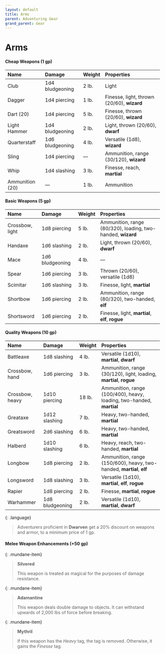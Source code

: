 ```yaml
---
layout: default
title: Arms
parent: Adventuring Gear
grand_parent: Gear
---
```


# Arms


#### Cheap Weapons (1 gp)

| Name            | Damage          | Weight | Properties                                 |
| :-------------- | :-------------- | :----- | :----------------------------------------- |
| Club            | 1d4 bludgeoning | 2 lb.  | Light                                      |
| Dagger          | 1d4 piercing    | 1 lb.  | Finesse, light, thrown (20/60), **wizard** |
| Dart (20)       | 1d4 piercing    | 5 lb.  | Finesse, thrown (20/60), **wizard**        |
| Light Hammer    | 1d4 bludgeoning | 2 lb.  | Light, thrown (20/60), **dwarf**           |
| Quarterstaff    | 1d6 bludgeoning | 4 lb.  | Versatile (1d8), **wizard**                |
| Sling           | 1d4 piercing    | —      | Ammunition, range (30/120), **wizard**     |
| Whip            | 1d4 slashing    | 3 lb.  | Finesse, reach, **martial**                |
| Ammunition (20) | —               | 1 lb.  | Ammunition                                 |


#### Basic Weapons (5 gp)

| Name            | Damage          | Weight | Properties                                                  |
| :-------------- | :-------------- | :----- | :---------------------------------------------------------- |
| Crossbow, light | 1d8 piercing    | 5 lb.  | Ammunition, range (80/320), loading, two-handed, **wizard** |
| Handaxe         | 1d6 slashing    | 2 lb.  | Light, thrown (20/60), **dwarf**                            |
| Mace            | 1d6 bludgeoning | 4 lb.  | —                                                           |
| Spear           | 1d6 piercing    | 3 lb.  | Thrown (20/60), versatile (1d8)                             |
| Scimitar        | 1d6 slashing    | 3 lb.  | Finesse, light, **martial**                                 |
| Shortbow        | 1d6 piercing    | 2 lb.  | Ammunition, range (80/320), two-handed, **elf**             |
| Shortsword      | 1d6 piercing    | 2 lb.  | Finesse, light, **martial**, **elf**, **rogue**             |


#### Quality Weapons (10 gp)

| Name            | Damage          | Weight | Properties                                                           |
| :-------------- | :-------------- | :----- | :------------------------------------------------------------------- |
| Battleaxe       | 1d8 slashing    | 4 lb.  | Versatile (1d10), **martial**, **dwarf**                             |
| Crossbow, hand  | 1d6 piercing    | 3 lb.  | Ammunition, range (30/120), light, loading, **martial**, **rogue**   |
| Crossbow, heavy | 1d10 piercing   | 18 lb. | Ammunition, range (100/400), heavy, loading, two-handed, **martial** |
| Greataxe        | 1d12 slashing   | 7 lb.  | Heavy, two-handed, **martial**                                       |
| Greatsword      | 2d6 slashing    | 6 lb.  | Heavy, two-handed, **martial**                                       |
| Halberd         | 1d10 slashing   | 6 lb.  | Heavy, reach, two-handed, **martial**                                |
| Longbow         | 1d8 piercing    | 2 lb.  | Ammunition, range (150/600), heavy, two-handed, **martial**, **elf** |
| Longsword       | 1d8 slashing    | 3 lb.  | Versatile (1d10), **martial**, **elf**, **rogue**                    |
| Rapier          | 1d8 piercing    | 2 lb.  | Finesse, **martial**, **rogue**                                      |
| Warhammer       | 1d8 bludgeoning | 2 lb.  | Versatile (1d10), **martial**, **dwarf**                             |

{: .language}
> Adventurers proficient in **Dwarven** get a 20% discount on weapons and armor, to a minimum price of 1 gp.


#### Melee Weapon Enhancements (+50 gp)

{: .mundane-item}
> **Silvered**
>
> This weapon is treated as magical for the purposes of damage resistance.

{: .mundane-item}
> **Adamantine**
>
> This weapon deals double damage to objects. It can withstand upwards of 2,000 lbs of force before breaking.

{: .mundane-item}
> **Mythril**
>
> If this weapon has the _Heavy_ tag, the tag is removed. Otherwise, it gains the _Finesse_ tag.

<!-- #### Ranged Weapon Enhancements (+50 gp)

{: .mundane-item}
> **Recurve**
>
> This weapon allows the user to add their Strength modifier to damage. -->
